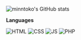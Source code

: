 ![minntoko's GitHub stats](https://github-readme-stats.vercel.app/api?username=minntoko&hide_title=true&count_private=true&theme=nightowl&show_icons=true)  
<!--
-->
<!-- ![Top Langs](https://github-readme-stats.vercel.app/api/top-langs/?username=minntoko&hide_title=true&layout=compact&theme=nightowl) -->

**Languages**  
<!---->
![HTML](https://img.shields.io/badge/HTML-021627?style=for-the-badge&logo=html5&logoColor=61DAFB)
![CSS](https://img.shields.io/badge/CSS-021627?style=for-the-badge&logo=css3&logoColor=61DAFB)
![JS](https://img.shields.io/badge/javascript-021627?style=for-the-badge&logo=javascript&logoColor=61DAFB)
![PHP](https://img.shields.io/badge/PHP-021627?style=for-the-badge&logo=PHP&logoColor=61DAFB)
